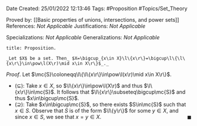 <div class="topSpace"></div>

Date Created: 25/01/2022 12:13:46
Tags: #Proposition #Topics/Set_Theory

Proved by: [[Basic properties of unions, intersections, and power sets]]
References: _Not Applicable_
Justifications: _Not Applicable_

Specializations: _Not Applicable_
Generalizations: _Not Applicable_

``` ad-Proposition
title: Proposition.

_Let $X$ be a set. Then_ $X=\bigcup_{x\in X}\l\{x\r\}=\bigcup\l\{\l\{x\r\}\in\pow\l(X\r)\mid x\in X\r\}$_._

```

_Proof_. Let $\mc{S}\coloneqq\l\{\l\{x\r\}\in\pow\l(x\r)\mid x\in X\r\}$.
* ($\subseteq$): Take $x\in X$, so $\l\{x\r\}\in\pow\l(X\r)$ and thus $\l\{x\r\}\in\mc{S}$. It follows that $\l\{x\r\}\subseteq\bigcup\mc{S}$ and thus $x\in\bigcup\mc{S}$.
* ($\supseteq$): Take $x\in\bigcup\mc{S}$, so there exists $S\in\mc{S}$ such that $x\in S$. Observe that $S$ is of the form $\l\{y\r\}$ for some $y\in X$, and since $x\in S$, we see that $x=y\in X$.<span style="float:right;">$\blacksquare$</span>
